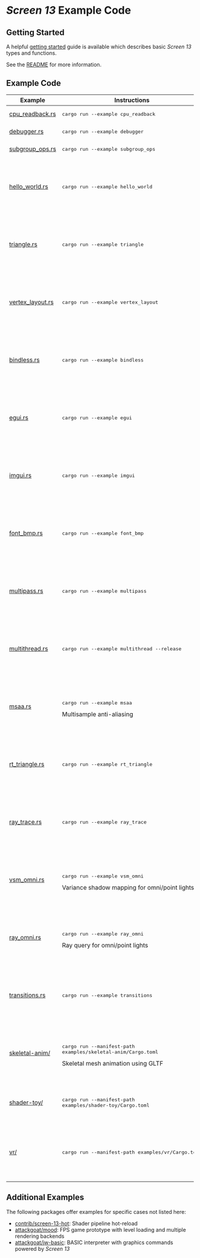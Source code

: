 # _Screen 13_ Example Code

## Getting Started

A helpful [getting started](getting-started.md) guide is available which describes basic _Screen 13_
types and functions.

See the [README](../README.md) for more information.

## Example Code

Example | Instructions | Preview
 --- | --- | :---:
[cpu_readback.rs](cpu_readback.rs) | <pre>cargo run --example cpu_readback</pre> | _See console output_
[debugger.rs](debugger.rs) | <pre>cargo run --example debugger</pre> | _See console output_
[subgroup_ops.rs](subgroup_ops.rs) | <pre>cargo run --example subgroup_ops</pre> | _See console output_
[hello_world.rs](hello_world.rs) | <pre>cargo run --example hello_world</pre> | <image alt="Preview" src="../.github/img/hello_world.png" height=149 width=176>
[triangle.rs](triangle.rs) | <pre>cargo run --example triangle</pre> | <image alt="Preview" src="../.github/img/triangle.png" height=149 width=176>
[vertex_layout.rs](vertex_layout.rs) | <pre>cargo run --example vertex_layout</pre> | <image alt="Preview" src="../.github/img/vertex_layout.png" height=149 width=176>
[bindless.rs](bindless.rs) | <pre>cargo run --example bindless</pre> | <image alt="Preview" src="../.github/img/bindless.png" height=149 width=140>
[egui.rs](egui.rs) | <pre>cargo run --example egui</pre> | <image alt="Preview" src="../.github/img/egui.png" height=149 width=176>
[imgui.rs](imgui.rs) | <pre>cargo run --example imgui</pre> | <image alt="Preview" src="../.github/img/imgui.png" height=149 width=176>
[font_bmp.rs](font_bmp.rs) | <pre>cargo run --example font_bmp</pre> | <image alt="Preview" src="../.github/img/font_bmp.png" height=149 width=176>
[multipass.rs](multipass.rs) | <pre>cargo run --example multipass</pre> | <image alt="Preview" src="../.github/img/multipass.png" height=149 width=176>
[multithread.rs](multithread.rs) | <pre>cargo run --example multithread --release</pre> | <image alt="Preview" src="../.github/img/multithread.png" height=149 width=176>
[msaa.rs](msaa.rs) | <pre>cargo run --example msaa</pre> Multisample anti-aliasing | <image alt="Preview" src="../.github/img/msaa.png" height=149 width=176>
[rt_triangle.rs](rt_triangle.rs) | <pre>cargo run --example rt_triangle</pre> | <image alt="Preview" src="../.github/img/rt_triangle.png" height=149 width=176>
[ray_trace.rs](ray_trace.rs) | <pre>cargo run --example ray_trace</pre> | <image alt="Preview" src="../.github/img/ray_trace.png" height=149 width=176>
[vsm_omni.rs](vsm_omni.rs) | <pre>cargo run --example vsm_omni</pre> Variance shadow mapping for omni/point lights | <image alt="Preview" src="../.github/img/vsm_omni.png" height=149 width=176>
[ray_omni.rs](ray_omni.rs) | <pre>cargo run --example ray_omni</pre> Ray query for omni/point lights | <image alt="Preview" src="../.github/img/ray_omni.png" height=149 width=176>
[transitions.rs](transitions.rs) | <pre>cargo run --example transitions</pre> | <image alt="Preview" src="../.github/img/transitions.png" height=149 width=176>
[skeletal-anim/](skeletal-anim/src/main.rs) | <pre>cargo run --manifest-path examples/skeletal-anim/Cargo.toml</pre> Skeletal mesh animation using GLTF | <image alt="Preview" src="../.github/img/skeletal-anim.png" height=149 width=176>
[shader-toy/](shader-toy/src/main.rs) | <pre>cargo run --manifest-path examples/shader-toy/Cargo.toml</pre> | <image alt="Preview" src="../.github/img/shader-toy.png" height=105 width=176>
[vr/](vr/src/main.rs) | <pre>cargo run --manifest-path examples/vr/Cargo.toml</pre> | <image alt="Preview" src="../.github/img/vr.png" height=149 width=180>

## Additional Examples

The following packages offer examples for specific cases not listed here:

- [contrib/screen-13-hot](../contrib/screen-13-hot/examples/README.md): Shader pipeline hot-reload
- [attackgoat/mood](https://github.com/attackgoat/mood): FPS game prototype with level loading and
  multiple rendering backends
- [attackgoat/jw-basic](https://github.com/attackgoat/jw-basic): BASIC interpreter with graphics
  commands powered by _Screen 13_